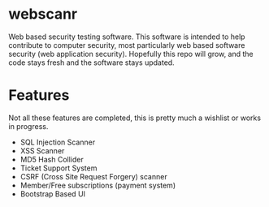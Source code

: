 webscanr
========
Web based security testing software. This software is intended to help contribute to computer security, most particularly web based software security (web application security). Hopefully this repo will grow, and the code stays fresh and the software stays updated.

Features
========
Not all these features are completed, this is pretty much a wishlist or works in progress.

- SQL Injection Scanner
- XSS Scanner
- MD5 Hash Collider
- Ticket Support System
- CSRF (Cross Site Request Forgery) scanner
- Member/Free subscriptions (payment system)
- Bootstrap Based UI
